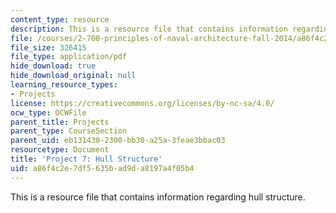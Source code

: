 ```yaml
---
content_type: resource
description: This is a resource file that contains information regarding hull structure.
file: /courses/2-700-principles-of-naval-architecture-fall-2014/a86f4c2e7df5635bad9da8197a4f05b4_MIT2_700F14_project_7.pdf
file_size: 326415
file_type: application/pdf
hide_download: true
hide_download_original: null
learning_resource_types:
- Projects
license: https://creativecommons.org/licenses/by-nc-sa/4.0/
ocw_type: OCWFile
parent_title: Projects
parent_type: CourseSection
parent_uid: eb131430-2300-bb30-a25a-3feae3bbac03
resourcetype: Document
title: 'Project 7: Hull Structure'
uid: a86f4c2e-7df5-635b-ad9d-a8197a4f05b4
---
```

This is a resource file that contains information regarding hull structure.